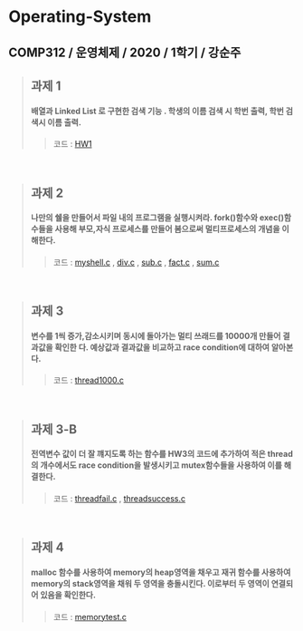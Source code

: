 # Operating-System

## COMP312 / 운영체제 / 2020 / 1학기 / 강순주

>## 과제 1
> #### 배열과 Linked List 로 구현한 검색 기능 . 학생의 이름 검색 시 학번 출력, 학번 검색시 이름 출력.
>>코드 :  [HW1](https://github.com/dnjsrb0710/Operating-System/blob/main/HW01_2015110899_%EC%9D%B4%EC%9B%90%EA%B7%9C/main.c)

<br>

>## 과제 2
>#### 나만의 쉘을 만들어서 파일 내의 프로그램을 실행시켜라. fork()함수와 exec()함수들을 사용해 부모,자식 프로세스를 만들어 봄으로써 멀티프로세스의 개념을 이해한다.
>>코드 :  [myshell.c](https://github.com/dnjsrb0710/Operating-System/blob/main/HW02_2015110899_%EC%9D%B4%EC%9B%90%EA%B7%9C/myshell.c) , [div.c](https://github.com/dnjsrb0710/Operating-System/blob/main/HW02_2015110899_%EC%9D%B4%EC%9B%90%EA%B7%9C/div.c) , [sub.c](https://github.com/dnjsrb0710/Operating-System/blob/main/HW02_2015110899_%EC%9D%B4%EC%9B%90%EA%B7%9C/sub.c) , [fact.c](https://github.com/dnjsrb0710/Operating-System/blob/main/HW02_2015110899_%EC%9D%B4%EC%9B%90%EA%B7%9C/fact.c) , [sum.c](https://github.com/dnjsrb0710/Operating-System/blob/main/HW02_2015110899_%EC%9D%B4%EC%9B%90%EA%B7%9C/sum.c)

<br>

>## 과제 3 
> #### 변수를 1씩 증가,감소시키며 동시에 돌아가는 멀티 쓰래드를 10000개 만들어 결과값을 확인한	다. 예상값과 결과값을 비교하고 race condition에 대하여 알아본다.
>>코드 :  [thread1000.c](https://github.com/dnjsrb0710/Operating-System/blob/main/HW03_2015110899_%EC%9D%B4%EC%9B%90%EA%B7%9C/thread1000.c)

<br>

>## 과제 3-B
> #### 전역변수 값이 더 잘 꺠지도록 하는 함수를 HW3의 코드에 추가하여 적은 thread의 개수에서도 race condition을 발생시키고 mutex함수들을 사용하여 이를 해결한다.
>>코드 :  [threadfail.c](https://github.com/dnjsrb0710/Operating-System/blob/main/HW03(B)_2015110899_%EC%9D%B4%EC%9B%90%EA%B7%9C/threadfail.c) , [threadsuccess.c](https://github.com/dnjsrb0710/Operating-System/blob/main/HW03(B)_2015110899_%EC%9D%B4%EC%9B%90%EA%B7%9C/threadsuccess.c)

<br>

>## 과제 4
> #### malloc 함수를 사용하여 memory의 heap영역을 채우고 재귀 함수를 사용하여 memory의 stack영역을 채워 두 영역을 충돌시킨다. 이로부터 두 영역이 연결되어 있음을 확인한다. 
>>코드 :  [memorytest.c](https://github.com/dnjsrb0710/Operating-System/blob/main/HW04_2015110899_%EC%9D%B4%EC%9B%90%EA%B7%9C/memorytest.c)